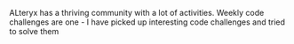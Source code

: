 ALteryx has a thriving community with a lot of activities. Weekly code challenges are one - I have picked up interesting code challenges and tried to solve them
